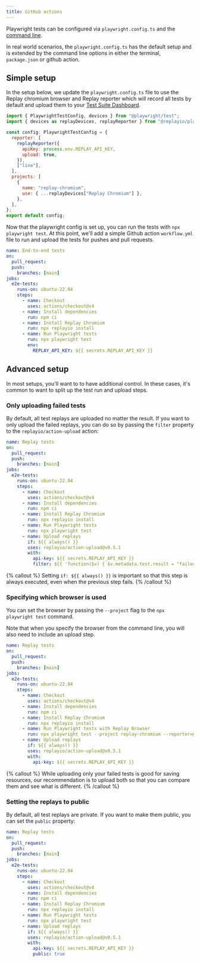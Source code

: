 ```yaml
---
title: GitHub actions
---
```


Playwright tests can be configured via `playwright.config.ts` and the [command line](https://playwright.dev/docs/test-cli).

In real world scenarios, the `playwright.config.ts` has the default setup and is extended by the command line options in either the terminal, `package.json` or github action.

## Simple setup

In the setup below, we update the `playwright.config.ts` file to use the Replay chromium browser and Replay reporter which will record all tests by default and upload them to your [Test Suite Dashboard](/basics/test-suites/recent-runs).

```jsx {% fileName="playwright.config.ts" lineNumbers=true %}
import { PlaywrightTestConfig, devices } from "@playwright/test";
import { devices as replayDevices, replayReporter } from "@replayio/playwright";

const config: PlaywrightTestConfig = {
  reporter: [
    replayReporter({
      apiKey: process.env.REPLAY_API_KEY,
      upload: true,
    }),
    ["line"],
  ],
  projects: [
    {
      name: "replay-chromium",
      use: { ...replayDevices["Replay Chromium"] },
    },
  ],
};
export default config;
```

Now that the playwright config is set up, you can run the tests with `npx playwright test`. At this point, we'll add a simple Github action `workflow.yml` file to run and upload the tests for pushes and pull requests.

```yml {% fileName=".github/workflows/e2e.yml" lineNumbers=true %}
name: End-to-end tests
on:
  pull_request:
  push:
    branches: [main]
jobs:
  e2e-tests:
    runs-on: ubuntu-22.04
    steps:
      - name: Checkout
        uses: actions/checkout@v4
      - name: Install dependencies
        run: npm ci
      - name: Install Replay Chromium
        run: npx replayio install
      - name: Run Playwright tests
        run: npx playwright test
        env:
          REPLAY_API_KEY: ${{ secrets.REPLAY_API_KEY }}
```

## Advanced setup

In most setups, you'll want to to have additional control. In these cases, it's common to want to split up the test run and upload steps.

### Only uploading failed tests

By default, all test replays are uploaded no matter the result. If you want to only upload the failed replays, you can do so by passing the `filter` property to the `replayio/action-upload` action:

```yml {% fileName=".github/workflows/e2e.yml" lineNumbers=true highlight=["13-18"] %}
name: Replay tests
on:
  pull_request:
  push:
    branches: [main]
jobs:
  e2e-tests:
    runs-on: ubuntu-22.04
    steps:
      - name: Checkout
        uses: actions/checkout@v4
      - name: Install dependencies
        run: npm ci
      - name: Install Replay Chromium
        run: npx replayio install
      - name: Run Playwright tests
        run: npx playwright test
      - name: Upload replays
        if: ${{ always() }}
        uses: replayio/action-upload@v0.5.1
        with:
          api-key: ${{ secrets.REPLAY_API_KEY }}
          filter: ${{ 'function($v) { $v.metadata.test.result = "failed" }' }}
```

{% callout %}
Setting `if: ${{ always() }}` is important so that this step is always executed, even when the previous step fails.
{% /callout %}

### Specifying which browser is used

You can set the browser by passing the `--project` flag to the `npx playwright test` command.

Note that when you specify the browser from the command line, you will also need to include an upload step.

```yml {% fileName=".github/workflows/e2e.yml" highlight=["11-18"] lineNumbers=true %}
name: Replay tests
on:
  pull_request:
  push:
    branches: [main]
jobs:
  e2e-tests:
    runs-on: ubuntu-22.04
    steps:
      - name: Checkout
        uses: actions/checkout@v4
      - name: Install dependencies
        run: npm ci
      - name: Install Replay Chromium
        run: npx replayio install
      - name: Run Playwright tests with Replay Browser
        run: npx playwright test --project replay-chromium --reporter=@replayio/playwright/reporter,line
      - name: Upload replays
        if: ${{ always() }}
        uses: replayio/action-upload@v0.5.1
        with:
          api-key: ${{ secrets.REPLAY_API_KEY }}
```

{% callout %}
While uploading only your failed tests is good for saving resources, our recommendation is to upload both so that you can compare them and see what is different.
{% /callout %}

### Setting the replays to public

By default, all test replays are private. If you want to make them public, you can set the `public` property:

```yml {% fileName=".github/workflows/e2e.yml" lineNumbers=true highlight=["13-18"] %}
name: Replay tests
on:
  pull_request:
  push:
    branches: [main]
jobs:
  e2e-tests:
    runs-on: ubuntu-22.04
    steps:
      - name: Checkout
        uses: actions/checkout@v4
      - name: Install dependencies
        run: npm ci
      - name: Install Replay Chromium
        run: npx replayio install
      - name: Run Playwright tests
        run: npx playwright test
      - name: Upload replays
        if: ${{ always() }}
        uses: replayio/action-upload@v0.5.1
        with:
          api-key: ${{ secrets.REPLAY_API_KEY }}
          public: true
```
